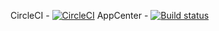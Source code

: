 CircleCI - [![CircleCI](https://circleci.com/gh/HerrLeStrate/YandexFirstTask/tree/feature.svg?style=svg)](https://circleci.com/gh/HerrLeStrate/YandexFirstTask/tree/feature)
AppCenter - [![Build status](https://build.appcenter.ms/v0.1/apps/5ce6c07f-1e10-4660-9b36-488525bd586e/branches/feature/badge)](https://appcenter.ms)
